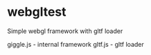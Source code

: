 # webgltest
Simple webgl framework with gltf loader

giggle.js - internal framework
gltf.js - gltf loader